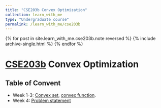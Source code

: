 ```yaml
---
title: "CSE203b Convex Optimization"
collection: learn_with_me
type: "Undergraduate course"
permalink: /learn_with_me/cse203b
---
```


{% for post in site.learn_with_me.cse203b.note reversed %}
  {% include archive-single.html %}
{% endfor %}


# [CSE203b](https://cseweb.ucsd.edu/classes/wi23/cse203B-a/) Convex Optimization

## Table of Convent

- Week 1-3: [Convex set](https://publish.obsidian.md/kaiyuan-notes/cse203b_note/1_cvxset), [convex function](https://publish.obsidian.md/kaiyuan-notes/cse203b_note/2_cvxfn).
- Week 4: [Problem statement](https://publish.obsidian.md/kaiyuan-notes/cse203b_note/3_problem_stmt) 